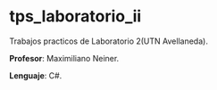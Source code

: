# tps_laboratorio_ii
Trabajos practicos de Laboratorio 2(UTN Avellaneda).

**Profesor**: Maximiliano Neiner.

**Lenguaje**: C#.

